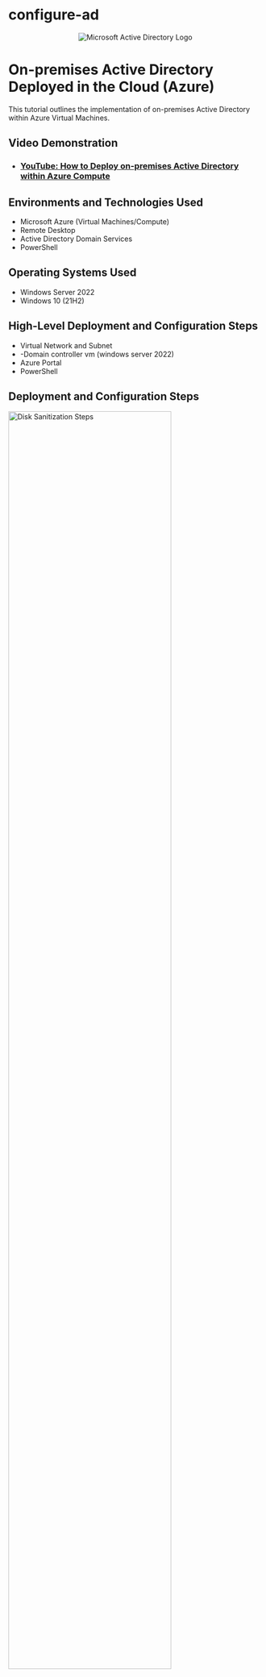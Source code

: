 # configure-ad
<p align="center">
<img src="https://i.imgur.com/pU5A58S.png" alt="Microsoft Active Directory Logo"/>
</p>

<h1>On-premises Active Directory Deployed in the Cloud (Azure)</h1>
This tutorial outlines the implementation of on-premises Active Directory within Azure Virtual Machines.<br />


<h2>Video Demonstration</h2>

- ### [YouTube: How to Deploy on-premises Active Directory within Azure Compute](https://www.youtube.com)

<h2>Environments and Technologies Used</h2>

- Microsoft Azure (Virtual Machines/Compute)
- Remote Desktop
- Active Directory Domain Services
- PowerShell

<h2>Operating Systems Used </h2>

- Windows Server 2022
- Windows 10 (21H2)

<h2>High-Level Deployment and Configuration Steps</h2>

- Virtual Network and Subnet
- -Domain controller vm (windows server 2022)
- Azure Portal
- PowerShell

<h2>Deployment and Configuration Steps</h2>

<p>
<img src="https://i.imgur.com/dIhy0ea.png" height="80%" width="80%" alt="Disk Sanitization Steps"/>
</p>
<p>
Create resource group with virtual machine as active directory and join it in remote desktop

</p>
<br />

<p>
<img src="https://i.imgur.com/zeHeKxe.png" height="80%" width="80%" alt="Disk Sanitization Steps"/>
</p>
<p>
 Pasting dc 1 private IP address changes it from Vnets and points to client-1 DNS for any searches within the computer

</p>
<br />

<p>
<img src="https://i.imgur.com/ASSjIMe.png" height="80%" width="80%" alt="Disk Sanitization Steps"/>
</p>
<p>
</p>From client one open up powershell and run (IP config all) for the DNS settings to show DC ones private IP address

<br />

